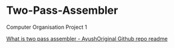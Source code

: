 # Two-Pass-Assembler
Computer Organisation Project 1

[What is two pass assembler - AyushOriginal Github repo readme](https://github.com/ayushoriginal/Two-pass-Assembler)
